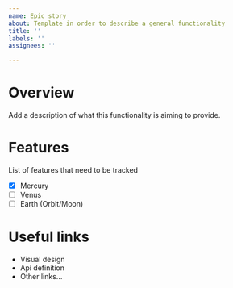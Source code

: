 ```yaml
---
name: Epic story
about: Template in order to describe a general functionality
title: ''
labels: ''
assignees: ''

---
```


# Overview
Add a description of what this functionality is aiming to provide.

# Features
List of features that need to be tracked
- [X] Mercury
- [ ] Venus
- [ ] Earth (Orbit/Moon)

# Useful links
* Visual design
* Api definition
* Other links...
